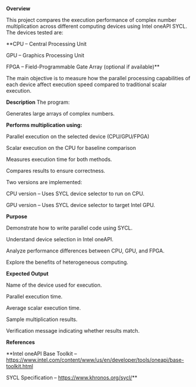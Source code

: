 **Overview**

This project compares the execution performance of complex number multiplication across different computing devices using Intel oneAPI SYCL.
The devices tested are:

**CPU – Central Processing Unit

GPU – Graphics Processing Unit

FPGA – Field-Programmable Gate Array (optional if available)**

The main objective is to measure how the parallel processing capabilities of each device affect execution speed compared to traditional scalar execution.

**Description**
The program:

Generates large arrays of complex numbers.

**Performs multiplication using:**

Parallel execution on the selected device (CPU/GPU/FPGA)

Scalar execution on the CPU for baseline comparison

Measures execution time for both methods.

Compares results to ensure correctness.

Two versions are implemented:

CPU version – Uses SYCL device selector to run on CPU.

GPU version – Uses SYCL device selector to target Intel GPU.

**Purpose**

Demonstrate how to write parallel code using SYCL.

Understand device selection in Intel oneAPI.

Analyze performance differences between CPU, GPU, and FPGA.

Explore the benefits of heterogeneous computing.

**Expected Output**

Name of the device used for execution.

Parallel execution time.

Average scalar execution time.

Sample multiplication results.

Verification message indicating whether results match.

**References**

**Intel oneAPI Base Toolkit – https://www.intel.com/content/www/us/en/developer/tools/oneapi/base-toolkit.html

SYCL Specification – https://www.khronos.org/sycl/**

